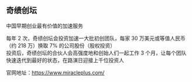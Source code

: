 ## 奇绩创坛
中国早期创业最有价值的加速服务

每年 2 次，奇绩创坛会投资加速一大批初创团队，每家 30 万美元或等值人民币（约 218 万）换取 7% 的公司股份（股权投资）  
投资后，奇绩创坛的合伙人会高强度地和创始人们一起工作 3 个月，让每个团队快速迭代到最好的状态，在路演日迎接上千位投资人   

官网地址：https://www.miracleplus.com/   
